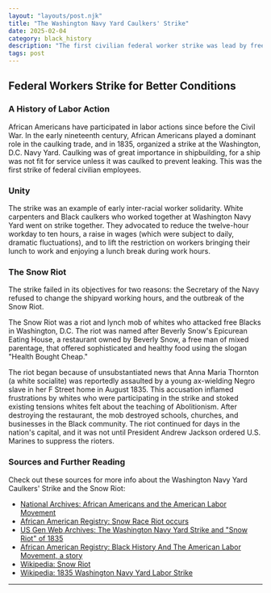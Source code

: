 ```yaml
---
layout: "layouts/post.njk"
title: "The Washington Navy Yard Caulkers' Strike"
date: 2025-02-04
category: black_history
description: "The first civilian federal worker strike was lead by free Black workers, but included Whites. Unfortunately, it met its end in violence after a divisive lie was told."
tags: post
---
```


## Federal Workers Strike for Better Conditions

### A History of Labor Action

African Americans have participated in labor actions since before the Civil War. In the early nineteenth century, African Americans played a dominant role in the caulking trade, and in 1835, organized a strike at the Washington, D.C. Navy Yard. Caulking was of great importance in shipbuilding, for a ship was not fit for service unless it was caulked to prevent leaking. This was the first strike of federal civilian employees.

### Unity

The strike was an example of early inter-racial worker solidarity. White carpenters and Black caulkers who worked together at Washington Navy Yard went on strike together. They advocated to reduce the twelve-hour workday to ten hours, a raise in wages (which were subject to daily, dramatic fluctuations), and to lift the restriction on workers bringing their lunch to work and enjoying a lunch break during work hours.

### The Snow Riot

The strike failed in its objectives for two reasons: the Secretary of the Navy refused to change the shipyard working hours, and the outbreak of the Snow Riot.

The Snow Riot was a riot and lynch mob of whites who attacked free Blacks in Washington, D.C. The riot was named after Beverly Snow's Epicurean Eating House, a restaurant owned by Beverly Snow, a free man of mixed parentage, that offered sophisticated and healthy food using the slogan "Health Bought Cheap."

The riot began because of unsubstantiated news that Anna Maria Thornton (a white socialite) was reportedly assaulted by a young ax-wielding Negro slave in her F Street home in August 1835. This accusation inflamed frustrations by whites who were participating in the strike and stoked existing tensions whites felt about the teaching of Abolitionism. After destroying the restaurant, the mob destroyed schools, churches, and businesses in the Black community. The riot continued for days in the nation's capital, and it was not until President Andrew Jackson ordered U.S. Marines to suppress the rioters.

### Sources and Further Reading

Check out these sources for more info about the Washington Navy Yard Caulkers' Strike and the Snow Riot:

 - [National Archives: African Americans and the American Labor Movement](https://www.archives.gov/publications/prologue/1997/summer/american-labor-movement.html)
 - [African American Registry: Snow Race Riot occurs](https://aaregistry.org/story/snow-race-riot-occurs/)
 - [US Gen Web Archives: The Washington Navy Yard Strike and "Snow Riot" of 1835](http://www.usgwarchives.net/va/portsmouth/shipyard/sharptoc/washingtonsy.html)
 - [African American Registry: Black History And The American Labor Movement, a story](https://aaregistry.org/story/black-history-and-the-american-labor-movement-a-story/)
 - [Wikipedia: Snow Riot](https://en.wikipedia.org/wiki/Snow_Riot)
 - [Wikipedia: 1835 Washington Navy Yard Labor Strike](https://en.wikipedia.org/wiki/1835_Washington_Navy_Yard_labor_strike)


---
